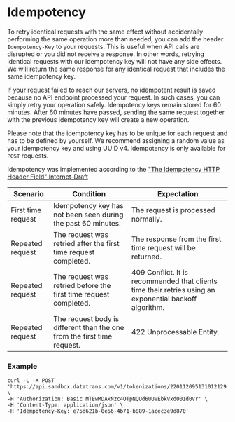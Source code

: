# Idempotency

To retry identical requests with the same effect without accidentally performing the same operation more than needed, you can add the header `Idempotency-Key` to your requests. This is useful when API calls are disrupted or you did not receive a response. In other words, retrying identical requests with our idempotency key will not have any side effects. We will return the same response for any identical request that includes the same idempotency key.

If your request failed to reach our servers, no idempotent result is saved because no API endpoint processed your request. In such cases, you can simply retry your operation safely. Idempotency keys remain stored for 60 minutes. After 60 minutes have passed, sending the same request together with the previous idempotency key will create a new operation.

Please note that the idempotency key has to be unique for each request and has to be defined by yourself. We recommend assigning a random value as your idempotency key and using UUID v4. Idempotency is only available for `POST` requests.

Idempotency was implemented according to the ["The Idempotency HTTP Header Field" Internet-Draft](https://tools.ietf.org/id/draft-idempotency-header-01.html)



| Scenario           | Condition                                                               | Expectation                                                                                             |
| ------------------ | ----------------------------------------------------------------------- | ------------------------------------------------------------------------------------------------------- |
| First time request | Idempotency key has not been seen during the past 60 minutes.           | The request is processed normally.                                                                      |
| Repeated request   | The request was retried after the first time request completed.         | The response from the first time request will be returned.                                              |
| Repeated request   | The request was retried before the first time request completed.        | 409 Conflict. It is recommended that clients time their retries using an exponential backoff algorithm. |
| Repeated request   | The request body is different than the one from the first time request. | 422 Unprocessable Entity.                                                                               |

### Example

```
curl -L -X POST 'https://api.sandbox.datatrans.com/v1/tokenizations/220112095131012129' \
-H 'Authorization: Basic MTEwMDAxNzc4OTpNQUd6UUVEbkVxd001d0Vr' \
-H 'Content-Type: application/json' \
-H 'Idempotency-Key: e75d621b-0e56-4b71-b889-1acec3e9d870'
```
